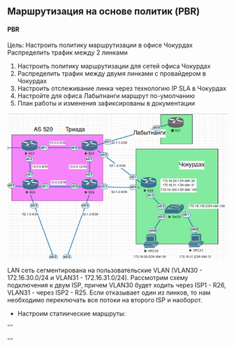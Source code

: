 ## Маршрутизация на основе политик (PBR)

#### PBR

Цель: Настроить политику маршрутизации в офисе Чокурдах Распределить трафик между 2 линками


1. Настроить политику маршрутизации для сетей офиса Чокурдах
2. Распределить трафик между двумя линками с провайдером в Чокурдах
3. Настроить отслеживание линка через технологию IP SLA в Чокурдах
4. Настройте для офиса Лабытнанги маршрут по-умолчанию
5. План работы и изменения зафиксированы в документации 

![](net1.png)

LAN сеть сегментирована на пользовательские VLAN (VLAN30 - 172.16.30.0/24  и VLAN31 - 172.16.31.0/24). Рассмотрим схему подключения к двум ISP, причем VLAN30 будет ходить через ISP1 - R26, VLAN31 - через ISP2 - R25. Если отказывает один из линков, то нам необходимо переключать все потоки на второго ISP и наоборот. 

* Настроим статиические маршруты:

'''

'''
